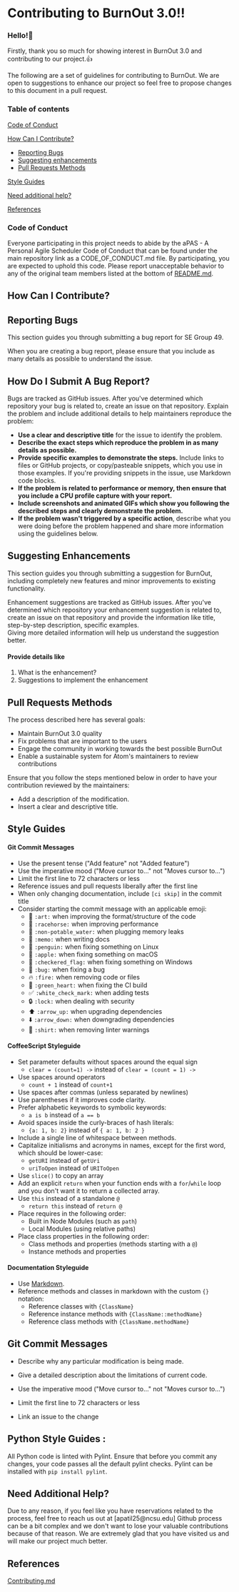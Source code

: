 # Contributing to BurnOut 3.0!!
<h3>Hello!👋</h3>
<p>Firstly, thank you so much for showing interest in BurnOut 3.0 and contributing to our project.👍</p>
The following are a set of guidelines for contributing to BurnOut. We are open to suggestions to enhance our project so feel free to propose changes to this document in a pull request.


### Table of contents
[Code of Conduct](#code-of-conduct)

[How Can I Contribute?](#how-can-i-contribute)
 * [Reporting Bugs](#reporting-bugs)
 * [Suggesting enhancements](#suggesting-enhancements)
 * [Pull Requests Methods](#pull-requests-methods)

[Style Guides](#style-guides)

[Need additional help?](#need-additional-help)

[References](#references)


### Code of Conduct
Everyone participating in this project needs to abide by the aPAS - A Personal Agile Scheduler Code of Conduct that can be found under the main repository link as a CODE_OF_CONDUCT.md file. By participating, you are expected to uphold this code. Please report unacceptable behavior to any of the original team members listed at the bottom of [README.md](README.md).

## How Can I Contribute?


  ## Reporting Bugs

  This section guides you through submitting a bug report for SE Group 49. 

  When you are creating a bug report, please ensure that you include as many details as possible to understand the issue.

  ## How Do I Submit A Bug Report?
   <p>Bugs are tracked as GitHub issues. After you've determined which repository your bug is related to, create an issue on that repository.
    Explain the problem and include additional details to help maintainers reproduce the problem:</p>
   <ul>
    <li><b>Use a clear and descriptive title</b> for the issue to identify the problem.</li>
    <li><b>Describe the exact steps which reproduce the problem in as many details as possible.</li></b>
    <li><b>Provide specific examples to demonstrate the steps.</b> Include links to files or GitHub projects, or copy/pasteable snippets, which you use in those     examples. If you're providing snippets in the issue, use Markdown code blocks.</li>
    <li><b>If the problem is related to performance or memory, then ensure that you include a CPU profile capture with your report.</b></li>
    <li><b>Include screenshots and animated GIFs which show you following the described steps and clearly demonstrate the problem.</li></b>
    <li><b>If the problem wasn't triggered by a specific action</b>, describe what you were doing before the problem happened and share more information using the guidelines below.</li>
    </ul>
  
  ## Suggesting Enhancements
  This section guides you through submitting a suggestion for BurnOut, including completely new features and minor improvements to existing functionality. 

  Enhancement suggestions are tracked as GitHub issues. 
  After you've determined which repository your enhancement suggestion is related to, create an issue on that repository and provide the information like title, step-by-step description, specific examples.\
  Giving more detailed information will help us understand the suggestion better. 
  
  #### Provide details like 
  1) What is the enhancement? 
  2) Suggestions to implement the enhancement

  ## Pull Requests Methods
  The process described here has several goals: 

  - Maintain BurnOut 3.0 quality
  - Fix problems that are important to the users 
  - Engage the community in working towards the best possible BurnOut 
  - Enable a sustainable system for Atom's maintainers to review contributions

  Ensure that you follow the steps mentioned below in order to have your contribution reviewed by the maintainers:
  - Add a description of the modification.
  - Insert a clear and descriptive title.

### <h2>Style Guides</h2>

#### Git Commit Messages

* Use the present tense ("Add feature" not "Added feature")
* Use the imperative mood ("Move cursor to..." not "Moves cursor to...")
* Limit the first line to 72 characters or less
* Reference issues and pull requests liberally after the first line
* When only changing documentation, include `[ci skip]` in the commit title
* Consider starting the commit message with an applicable emoji:
    * :art: `:art:` when improving the format/structure of the code
    * :racehorse: `:racehorse:` when improving performance
    * :non-potable_water: `:non-potable_water:` when plugging memory leaks
    * :memo: `:memo:` when writing docs
    * :penguin: `:penguin:` when fixing something on Linux
    * :apple: `:apple:` when fixing something on macOS
    * :checkered_flag: `:checkered_flag:` when fixing something on Windows
    * :bug: `:bug:` when fixing a bug
    * :fire: `:fire:` when removing code or files
    * :green_heart: `:green_heart:` when fixing the CI build
    * :white_check_mark: `:white_check_mark:` when adding tests
    * :lock: `:lock:` when dealing with security
    * :arrow_up: `:arrow_up:` when upgrading dependencies
    * :arrow_down: `:arrow_down:` when downgrading dependencies
    * :shirt: `:shirt:` when removing linter warnings

#### CoffeeScript Styleguide

* Set parameter defaults without spaces around the equal sign
    * `clear = (count=1) ->` instead of `clear = (count = 1) ->`
* Use spaces around operators
    * `count + 1` instead of `count+1`
* Use spaces after commas (unless separated by newlines)
* Use parentheses if it improves code clarity.
* Prefer alphabetic keywords to symbolic keywords:
    * `a is b` instead of `a == b`
* Avoid spaces inside the curly-braces of hash literals:
    * `{a: 1, b: 2}` instead of `{ a: 1, b: 2 }`
* Include a single line of whitespace between methods.
* Capitalize initialisms and acronyms in names, except for the first word, which
  should be lower-case:
  * `getURI` instead of `getUri`
  * `uriToOpen` instead of `URIToOpen`
* Use `slice()` to copy an array
* Add an explicit `return` when your function ends with a `for`/`while` loop and
  you don't want it to return a collected array.
* Use `this` instead of a standalone `@`
  * `return this` instead of `return @`
* Place requires in the following order:
    * Built in Node Modules (such as `path`)
    * Local Modules (using relative paths)
* Place class properties in the following order:
    * Class methods and properties (methods starting with a `@`)
    * Instance methods and properties


#### Documentation Styleguide

* Use [Markdown](https://daringfireball.net/projects/markdown).
* Reference methods and classes in markdown with the custom `{}` notation:
    * Reference classes with `{ClassName}`
    * Reference instance methods with `{ClassName::methodName}`
    * Reference class methods with `{ClassName.methodName}`


## Git Commit Messages

  - Describe why any particular modification is being made.

  - Give a detailed description about the limitations of current code.

  - Use the imperative mood ("Move cursor to..." not "Moves cursor to...")

  - Limit the first line to 72 characters or less

  - Link an issue to the change

## Python Style Guides :

  All Python code is linted with Pylint. Ensure that before you commit any changes, your code passes all the default pylint checks. Pylint can be installed with
  `pip install pylint`.


### <h2>Need Additional Help?</h2>
<p>Due to any reason, if you feel like you have reservations related to the process, feel free to reach us out at [apatil25@ncsu.edu] Github process can be a bit complex and we don't want to lose your valuable contributions because of that reason. We are extremely glad that you have visited us and will make our project much better.</p>


## References
[Contributing.md](https://github.com/atom/atom/blob/master/CONTRIBUTING.md#specs-styleguide)